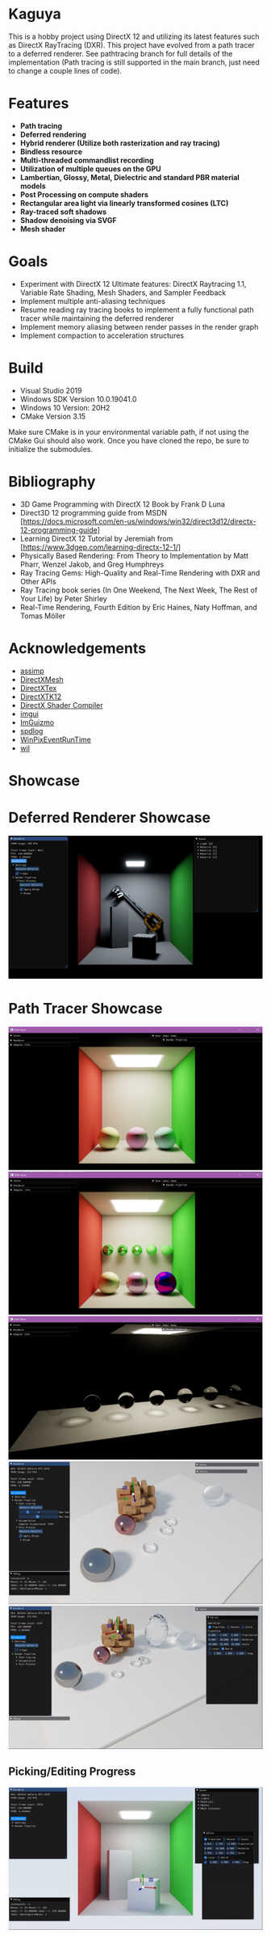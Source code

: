 # Kaguya
This is a hobby project using DirectX 12 and utilizing its latest features such as DirectX RayTracing (DXR). This project have evolved from a path tracer to a deferred renderer. See pathtracing branch for full details of the implementation (Path tracing is still supported in the main branch, just need to change a couple lines of code).

# Features
- __Path tracing__
- __Deferred rendering__
- __Hybrid renderer (Utilize both rasterization and ray tracing)__
- __Bindless resource__
- __Multi-threaded commandlist recording__
- __Utilization of multiple queues on the GPU__
- __Lambertian, Glossy, Metal, Dielectric and standard PBR material models__
- __Post Processing on compute shaders__
- __Rectangular area light via linearly transformed cosines (LTC)__
- __Ray-traced soft shadows__
- __Shadow denoising via SVGF__
- __Mesh shader__

# Goals
- Experiment with DirectX 12 Ultimate features: DirectX Raytracing 1.1, Variable Rate Shading, Mesh Shaders, and Sampler Feedback
- Implement multiple anti-aliasing techniques
- Resume reading ray tracing books to implement a fully functional path tracer while maintaining the deferred renderer
- Implement memory aliasing between render passes in the render graph
- Implement compaction to acceleration structures

# Build
- Visual Studio 2019
- Windows SDK Version 10.0.19041.0
- Windows 10 Version: 20H2
- CMake Version 3.15

Make sure CMake is in your environmental variable path, if not using the CMake Gui should also work. Once you have cloned the repo, be sure
to initialize the submodules.

# Bibliography
- 3D Game Programming with DirectX 12 Book by Frank D Luna
- Direct3D 12 programming guide from MSDN [https://docs.microsoft.com/en-us/windows/win32/direct3d12/directx-12-programming-guide]
- Learning DirectX 12 Tutorial by Jeremiah from [https://www.3dgep.com/learning-directx-12-1/]
- Physically Based Rendering: From Theory to Implementation by Matt Pharr, Wenzel Jakob, and Greg Humphreys
- Ray Tracing Gems: High-Quality and Real-Time Rendering with DXR and Other APIs
- Ray Tracing book series (In One Weekend, The Next Week, The Rest of Your Life) by Peter Shirley
- Real-Time Rendering, Fourth Edition by Eric Haines, Naty Hoffman, and Tomas Möller

# Acknowledgements
- [assimp][1]
- [DirectXMesh][2]
- [DirectXTex][3]
- [DirectXTK12][4]
- [DirectX Shader Compiler][5]
- [imgui][6]
- [ImGuizmo][7]
- [spdlog][8]
- [WinPixEventRunTime][9]
- [wil][10]

[1]: <https://github.com/assimp/assimp> "assimp"
[2]: <https://github.com/microsoft/DirectXMesh> "DirectXMesh"
[3]: <https://github.com/microsoft/DirectXTex> "DirectXTex"
[4]: <https://github.com/microsoft/DirectXTK12> "DirectXTK12"
[5]: <https://github.com/microsoft/DirectXShaderCompiler> "DirectX Shader Compiler"
[6]: <https://github.com/ocornut/imgui> "imgui"
[7]: <https://github.com/CedricGuillemet/ImGuizmo> "ImGuizmo"
[8]: <https://github.com/gabime/spdlog> "spdlog"
[9]: <https://devblogs.microsoft.com/pix/winpixeventruntime/> "WinPixEventRunTime"
[10]: <https://github.com/microsoft/wil> "wil"

# Showcase

# Deferred Renderer Showcase
![1](/Gallery/DeferredRenderer_CornellBox_Keyblade.png?raw=true "DeferredRenderer_CornellBox_Keyblade")

# Path Tracer Showcase
![1](/Gallery/LambertianSpheresInCornellBox.png?raw=true "LambertianSpheresInCornellBox")
![2](/Gallery/GlossySpheresInCornellBox.png?raw=true "GlossySpheresInCornellBox")
![3](/Gallery/TransparentSpheresOfIncreasingIoR.png?raw=true "TransparentSpheresOfIncreasingIoR")
![4](/Gallery/Hyperion.jpg?raw=true "Hyperion")
![5](/Gallery/HyperionWithEgg.jpg?raw=true "HyperionWithEgg")

## Picking/Editing Progress
![1](/Gallery/PickingAndEditing.jpg?raw=true "PickingAndEditing")